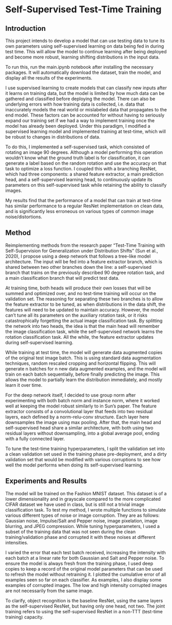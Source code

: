 # Self-Supervised Test-Time Training

## Introduction
This project intends to develop a model that can use testing data to tune its own parameters using self-supervised learning on data being fed in during test time. This will allow the model to continue learning after being deployed and become more robust, learning shifting distributions in the input data. 

To run this, run the main.ipynb notebook after installing the necessary packages. It will automatically download the dataset, train the model, and display all the results of the experiments. 

I use supervised learning to create models that can classify new inputs after it learns on training data, but the model is limited by how much data can be gathered and classified before deploying the model. There can also be underlying errors with how training data is collected, i.e. data that inaccurately models the real world or mislabeled data that propagates to the end model. These factors can be accounted for without having to seriously expand our training set if we had a way to implement training once the model has already been deployed. Under this paradigm, I modified a supervised learning model and implemented training at test-time, which will be robust to changes in distributions of data. 

To do this, I implemented a self-supervised task, which consisted of rotating an image 90 degrees. Although a model performing this operation wouldn’t know what the ground truth label is for classification, it can generate a label based on the random rotation and use the accuracy on that task to optimize a loss function. I coupled this with a branching ResNet, which had three components: a shared feature extractor, a main prediction head, and a self-supervised learning head, to continuously update its parameters on this self-supervised task while retaining the ability to classify images.

My results find that the performance of a model that can train at test-time has similar performance to a regular ResNet implementation on clean data, and is significantly less erroneous on various types of common image noise/distortions.

## Method
Reimplementing methods from the research paper “Test-Time Training with Self-Supervision for Generalization under Distribution Shifts” (Sun et al., 2020), I propose using a deep network that follows a tree-like model architecture. The input will be fed into a feature extractor branch, which is shared between two other branches down the line: a self-supervised branch that trains on the previously described 90 degree rotation task, and a main classification branch that will predict test data. 

At training time, both heads will produce their own losses that will be summed and optimized over, and no test-time training will occur on the validation set. 
The reasoning for separating these two branches is to allow the feature extractor to be tuned, as when distributions in the data shift, the features will need to be updated to maintain accuracy. However, the model can’t tune all its parameters on the auxiliary rotation task, or it risks catastrophically forgetting the actual image classification task. By splitting the network into two heads, the idea is that the main head will remember the image classification task, while the self-supervised network learns the rotation classification task. All the while, the feature extractor updates during self-supervised learning.

While training at test time, the model will generate data augmented copies of the original test image batch. This is using standard data augmentation techniques, random rescaled cropping and horizontal flipping. This will generate n batches for n new data augmented examples, and the model will train on each batch sequentially, before finally predicting the image. This allows the model to partially learn the distribution immediately, and mostly learn it over time.

For the deep network itself, I decided to use group norm after experimenting with both batch norm and instance norm, where it worked well at keeping the model robust similarly to in Sun’s paper. The feature extractor consists of a convolutional layer that feeds into two residual layers, each defined by a norm-relu-conv structure. Each layer here downsamples the image using max pooling. After that, the main head and self-supervised head share a similar architecture, with both using two residual layers without downsampling, into a global average pool, ending with a fully connected layer. 

To tune the test-time training hyperparameters, I split the validation set into a clean validation set used in the training phase pre-deployment, and a dirty validation set that would be modified with various corruptions to see how well the model performs when doing its self-supervised learning.

## Experiments and Results
The model will be trained on the Fashion MNIST dataset. This dataset is of a lower dimensionality and in grayscale compared to the more complicated CIFAR dataset we have used in class, but is still not a trivial image classification task. To test my method, I wrote multiple functions to simulate various different types of noise or image corruption. They are as follows: Gaussian noise, Impulse/Salt and Pepper noise, image pixelation, image blurring, and JPEG compression. While tuning hyperparameters, I used a subset of the training data that was not seen during the clean training/validation phase and corrupted it with these noises at different intensities.

I varied the error that each test batch received, increasing the intensity with each batch at a linear rate for both Gaussian and Salt and Pepper noise. To ensure the model is always fresh from the training phase, I used deep copies to keep a record of the original model parameters that can be used to refresh the model without retraining it. I plotted the cumulative error of all examples seen so far on each classifier. As examples, I also display some examples of corrupted images. The low and high intensity corrupted images are not necessarily from the same image. 

To clarify, object recognition is the baseline ResNet, using the same layers as the self-supervised ResNet, but having only one head, not two. The joint training refers to using the self-supervised ResNet in a non-TTT (test-time training) capacity.


